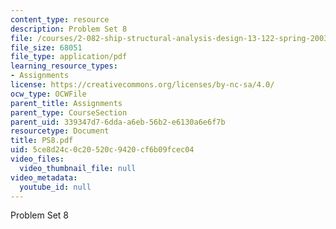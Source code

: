 ```yaml
---
content_type: resource
description: Problem Set 8
file: /courses/2-082-ship-structural-analysis-design-13-122-spring-2003/5ce8d24c0c20520c9420cf6b09fcec04_PS8.pdf
file_size: 68051
file_type: application/pdf
learning_resource_types:
- Assignments
license: https://creativecommons.org/licenses/by-nc-sa/4.0/
ocw_type: OCWFile
parent_title: Assignments
parent_type: CourseSection
parent_uid: 339347d7-6dda-a6eb-56b2-e6130a6e6f7b
resourcetype: Document
title: PS8.pdf
uid: 5ce8d24c-0c20-520c-9420-cf6b09fcec04
video_files:
  video_thumbnail_file: null
video_metadata:
  youtube_id: null
---
```

Problem Set 8